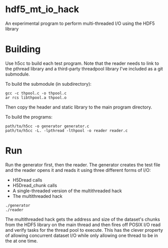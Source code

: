 # hdf5_mt_io_hack
An experimental program to perform multi-threaded I/O using the HDF5 library

# Building

Use h5cc to build each test program. Note that the reader needs to link to
the pthread library and a third-party threadpool library I've included
as a git submodule.

To build the submodule (in subdirectory):
```
gcc -c thpool.c -o thpool.c
ar rcs libthpool.a thpool.o
```

Then copy the header and static library to the main program directory.

To build the programs:
```
path/to/h5cc -o generator generator.c
path/to/h5cc -L. -lpthread -lthpool -o reader reader.c
```

# Run

Run the generator first, then the reader. The generator creates the test file
and the reader opens it and reads it using three different forms of I/O:

* H5Dread calls
* H5Dread_chunk calls
* A single-threaded version of the multithreaded hack
* The multithreaded hack

```
./generator
./reader
```

The multithreaded hack gets the address and size of the dataset's chunks from
the HDF5 library on the main thread and then fires off POSIX I/O read and
verify tasks for the thread pool to execute. This has the clever property of
allowing concurrent dataset I/O while only allowing one thread to be in the
at one time.
